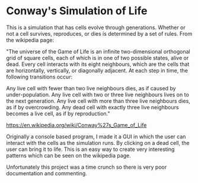 # Conway's Simulation of Life


This is a simulation that has cells evolve through generations. Whether or not a cell survives, reproduces, or dies is determined by a set of rules. From the wikipedia page: 

"The universe of the Game of Life is an infinite two-dimensional orthogonal grid of square cells, each of which is in one of two possible states, alive or dead. Every cell interacts with its eight neighbours, which are the cells that are horizontally, vertically, or diagonally adjacent. At each step in time, the following transitions occur:

Any live cell with fewer than two live neighbours dies, as if caused by under-population.
Any live cell with two or three live neighbours lives on to the next generation.
Any live cell with more than three live neighbours dies, as if by overcrowding.
Any dead cell with exactly three live neighbours becomes a live cell, as if by reproduction."

https://en.wikipedia.org/wiki/Conway%27s_Game_of_Life


Originally a console based program, I made it a GUI in which the user can interact with the cells as the simulation runs. By clicking on a dead cell, the user can bring it to life. This is an easy way to create very interesting patterns which can be seen on the wikipedia page. 

Unfortunately this project was a time crunch so there is very poor documentation and commenting. 

